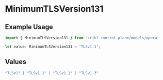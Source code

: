 # MinimumTLSVersion131

## Example Usage

```typescript
import { MinimumTLSVersion131 } from "cribl-control-plane/models/operations";

let value: MinimumTLSVersion131 = "TLSv1.1";
```

## Values

```typescript
"TLSv1" | "TLSv1.1" | "TLSv1.2" | "TLSv1.3"
```
